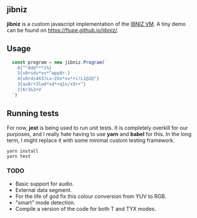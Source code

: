 ## jibniz
**jibniz** is a custom javascript implementation of the [IBNIZ VM](http://pelulamu.net/ibniz/).
A tiny demo can be found on https://flupe.github.io/jibniz/.

## Usage

```js
  const program = new jibniz.Program(`
    6{^^ddd***1%}
    5{v8rsdv*vv*^wpp8r-}
    4{v8rds4X3)Lx~2Xv*vv*+i!L1@2@^}
    3{ax8r+3lwd*xd*+q1x/x9r+^}
    2)6r3&3+V
  `)
```

## Running tests

For now, **jest** is being used to run unit tests. It is completely overkill for our purposes, and I really hate having to use **yarn** and **babel** for this. In the long term, I might replace it with some minimal custom testing framework.

```
yarn install
yarn test
```

### TODO
- Basic support for audio.
- External data segment.
- For the life of god fix this colour conversion from YUV to RGB.
- "smart" mode detection.
- Compile a version of the code for both T and TYX modes.
